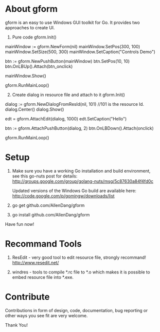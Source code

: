 About gform
===

gform is an easy to use Windows GUI toolkit for Go. It provides two approaches to create UI.

1. Pure code
gform.Init()

mainWindow := gform.NewForm(nil)
mainWindow.SetPos(300, 100)
mainWindow.SetSize(500, 300)
mainWindow.SetCaption("Controls Demo")

btn := gform.NewPushButton(mainWindow)
btn.SetPos(10, 10)
btn.OnLBUp().Attach(btn_onclick)

mainWindow.Show()

gform.RunMainLoop()

2. Create dialog in resource file and attach to it
gform.Init()

dialog := gform.NewDialogFromResId(nil, 101) //101 is the resource Id.
dialog.Center()
dialog.Show()

edt = gform.AttachEdit(dialog, 1000)
edt.SetCaption("Hello")

btn := gform.AttachPushButton(dialog, 2)
btn.OnLBDown().Attach(onclick)

gform.RunMainLoop()

Setup
===

1. Make sure you have a working Go installation and build environment, 
   see this go-nuts post for details:
   http://groups.google.com/group/golang-nuts/msg/5c87630a84f4fd0c
   
   Updated versions of the Windows Go build are available here:
   http://code.google.com/p/gomingw/downloads/list
   
2. go get github.com/AllenDang/gform

3. go install github.com/AllenDang/gform

Have fun now!

Recommand Tools
===
1. ResEdit - very good tool to edit resource file, strongly recommand!
http://www.resedit.net/

2. windres - tools to compile *.rc file to *.o which makes it is possible to embed resource file into *.exe.

Contribute
===

Contributions in form of design, code, documentation, bug reporting or other
ways you see fit are very welcome.

Thank You!
